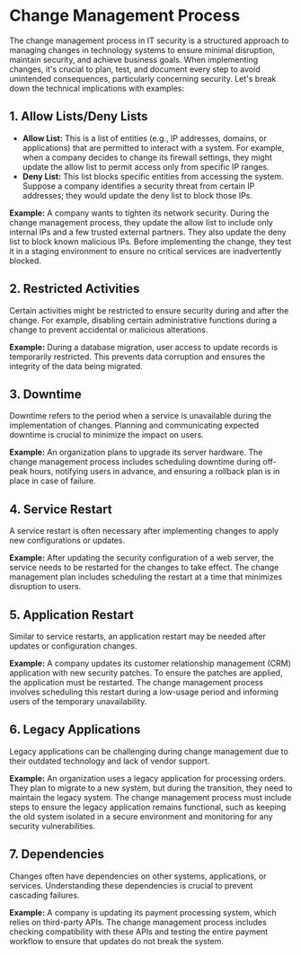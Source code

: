# Change Management Process

The change management process in IT security is a structured approach to managing changes in technology systems to ensure minimal disruption, maintain security, and achieve business goals. When implementing changes, it's crucial to plan, test, and document every step to avoid unintended consequences, particularly concerning security. Let's break down the technical implications with examples:

## 1. Allow Lists/Deny Lists

- **Allow List:** This is a list of entities (e.g., IP addresses, domains, or applications) that are permitted to interact with a system. For example, when a company decides to change its firewall settings, they might update the allow list to permit access only from specific IP ranges.
- **Deny List:** This list blocks specific entities from accessing the system. Suppose a company identifies a security threat from certain IP addresses; they would update the deny list to block those IPs.

**Example:** A company wants to tighten its network security. During the change management process, they update the allow list to include only internal IPs and a few trusted external partners. They also update the deny list to block known malicious IPs. Before implementing the change, they test it in a staging environment to ensure no critical services are inadvertently blocked.

## 2. Restricted Activities

Certain activities might be restricted to ensure security during and after the change. For example, disabling certain administrative functions during a change to prevent accidental or malicious alterations.

**Example:** During a database migration, user access to update records is temporarily restricted. This prevents data corruption and ensures the integrity of the data being migrated.

## 3. Downtime

Downtime refers to the period when a service is unavailable during the implementation of changes. Planning and communicating expected downtime is crucial to minimize the impact on users.

**Example:** An organization plans to upgrade its server hardware. The change management process includes scheduling downtime during off-peak hours, notifying users in advance, and ensuring a rollback plan is in place in case of failure.

## 4. Service Restart

A service restart is often necessary after implementing changes to apply new configurations or updates.

**Example:** After updating the security configuration of a web server, the service needs to be restarted for the changes to take effect. The change management plan includes scheduling the restart at a time that minimizes disruption to users.

## 5. Application Restart

Similar to service restarts, an application restart may be needed after updates or configuration changes.

**Example:** A company updates its customer relationship management (CRM) application with new security patches. To ensure the patches are applied, the application must be restarted. The change management process involves scheduling this restart during a low-usage period and informing users of the temporary unavailability.

## 6. Legacy Applications

Legacy applications can be challenging during change management due to their outdated technology and lack of vendor support.

**Example:** An organization uses a legacy application for processing orders. They plan to migrate to a new system, but during the transition, they need to maintain the legacy system. The change management process must include steps to ensure the legacy application remains functional, such as keeping the old system isolated in a secure environment and monitoring for any security vulnerabilities.

## 7. Dependencies

Changes often have dependencies on other systems, applications, or services. Understanding these dependencies is crucial to prevent cascading failures.

**Example:** A company is updating its payment processing system, which relies on third-party APIs. The change management process includes checking compatibility with these APIs and testing the entire payment workflow to ensure that updates do not break the system.
